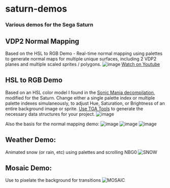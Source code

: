 # saturn-demos
### Various demos for the Sega Saturn
## VDP2 Normal Mapping
Based on the HSL to RGB Demo - Real-time normal mapping using palettes to generate normal maps for multiple unique surfaces, including 2 VDP2 planes and multiple scaled sprites / polygons.
![image](https://github.com/user-attachments/assets/b0283c5e-49b6-43ec-a79f-14ef29351df8)
[Watch on Youtube](https://youtu.be/7WHxGJPBFT8)
## HSL to RGB Demo
Based on an HSL color model I found in the [Sonic Mania decompilation](https://github.com/RSDKModding/Sonic-Mania-Decompilation), modified for the Saturn.  Change either a single palette index or multiple palette indexes simulaneously, to adjust Hue, Saturation, or Brightness of an entire background image or sprite.  [Use TGA Tools](https://github.com/bimmerlabs/TGA-Tools) to generate the necessary data structures for your project.
![image](https://github.com/user-attachments/assets/50df1d69-58dd-4aa7-9602-765deac8e36e)

Also the basis for the normal mapping demo:
![image](https://github.com/user-attachments/assets/7fb5df3e-3f58-48a4-9fc8-f2db14edb001)
![image](https://github.com/user-attachments/assets/949d29a4-e2a4-4e80-ad79-bc8bcd34170b)
![image](https://github.com/user-attachments/assets/71afd8f3-bdc7-4d8d-9b32-ff766d66e617)
## Weather Demo:
Animated snow (or rain, etc) using palettes and scrolling NBG0
![SNOW](https://github.com/bimmerlabs/saturn-demos/assets/28711621/d6fd4686-5214-4d73-94f8-5a8965c660c3)
## Mosaic Demo:
Use to pixelate the background for transitions
![MOSAIC](https://github.com/bimmerlabs/saturn-demos/assets/28711621/93c0b708-6192-443e-9ee3-988c0c9b5cfa)
